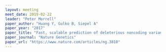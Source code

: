```yaml
---
layout: meeting
meet_date: 2019-02-22
leader: "Peter Morrell"
paper_author: "Huang Y, Gulko B, Siepel A"
paper_year: "2017"
paper_title: "Fast, scalable prediction of deleterious noncoding variants from functional and population genomic data"
paper_journal: "Nature Genetics"
paper_url: "https://www.nature.com/articles/ng.3810"
---
```

